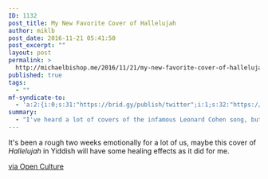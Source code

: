 ```yaml
---
ID: 1132
post_title: My New Favorite Cover of Hallelujah
author: miklb
post_date: 2016-11-21 05:41:50
post_excerpt: ""
layout: post
permalink: >
  http://michaelbishop.me/2016/11/21/my-new-favorite-cover-of-hallelujah/
published: true
tags:
  - ""
mf-syndicate-to:
  - 'a:2:{i:0;s:31:"https://brid.gy/publish/twitter";i:1;s:32:"https://brid.gy/publish/facebook";}'
summary:
  - "I've heard a lot of covers of the infamous Leonard Cohen song, but this might be my new favorite."
---
```

It's been a rough two weeks emotionally for a lot of us, maybe this cover of *Hallelujah* in Yiddish will have some healing effects as it did for me.


<div class="video-container"></div>

[via Open Culture](http://www.openculture.com/2016/11/leonard-cohens-hallelujah-lovely-sung-in-yiddish-a-tribute.html)